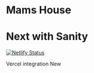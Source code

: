 # Mams House

# Next with Sanity

[![Netlify Status](https://api.netlify.com/api/v1/badges/7b632914-c9db-4a6d-b447-d84e5e31ef7e/deploy-status)](https://app.netlify.com/sites/jazzy-sable-d4a068/deploys)


Vercel integration 
New 
